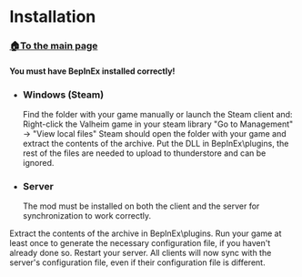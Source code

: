 # Installation

###  [🏠To the main page](https://github.com/FroggerHH/Frogger-Tribe-Classes-WIKI#readme)
#### You must have BepInEx installed correctly!

* ### Windows (Steam) 
  Find the folder with your game manually or launch the Steam client and: Right-click the Valheim game in your steam library "Go to Management" -> "View local files" Steam should open the folder with your game and extract the contents of the archive. Put the DLL in BepInEx\plugins, the rest of the files are needed to upload to thunderstore and can be ignored.

* ### Server
  The mod must be installed on both the client and the server for synchronization to work correctly.
  
Extract the contents of the archive in BepInEx\plugins. 
Run your game at least once to generate the necessary configuration file, if you haven't already done so. Restart your server. All clients will now sync with the server's configuration file, even if their configuration file is different.
